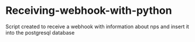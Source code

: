 # Receiving-webhook-with-python
 Script created to receive a webhook with information about nps and insert it into the postgresql database
